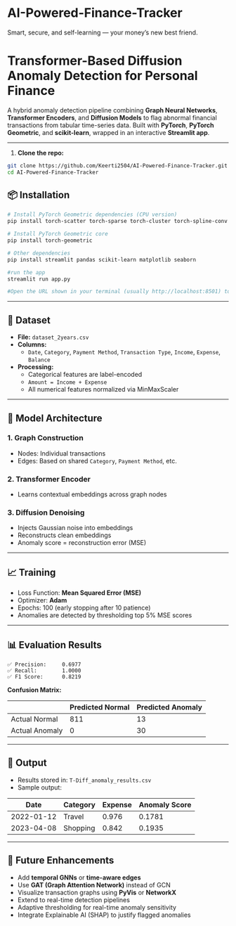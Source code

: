 # AI-Powered-Finance-Tracker
Smart, secure, and self-learning — your money’s new best friend.

# Transformer-Based Diffusion Anomaly Detection for Personal Finance

A hybrid anomaly detection pipeline combining **Graph Neural Networks**, **Transformer Encoders**, and **Diffusion Models** to flag abnormal financial transactions from tabular time-series data. Built with **PyTorch**, **PyTorch Geometric**, and **scikit-learn**, wrapped in an interactive **Streamlit app**.

---
1. **Clone the repo:**

```bash
git clone https://github.com/Keerti2504/AI-Powered-Finance-Tracker.git
cd AI-Powered-Finance-Tracker
```
## 📦 Installation

```bash
# Install PyTorch Geometric dependencies (CPU version)
pip install torch-scatter torch-sparse torch-cluster torch-spline-conv -f https://data.pyg.org/whl/torch-2.1.0+cpu.html

# Install PyTorch Geometric core
pip install torch-geometric

# Other dependencies
pip install streamlit pandas scikit-learn matplotlib seaborn

#run the app
streamlit run app.py

#Open the URL shown in your terminal (usually http://localhost:8501) to interact with the anomaly detection dashboard.
```

---

## 📂 Dataset

- **File:** `dataset_2years.csv`
- **Columns:**
  - `Date`, `Category`, `Payment Method`, `Transaction Type`, `Income`, `Expense`, `Balance`
- **Processing:**
  - Categorical features are label-encoded
  - `Amount = Income + Expense`
  - All numerical features normalized via MinMaxScaler

---

## 🔧 Model Architecture

### 1. **Graph Construction**
- Nodes: Individual transactions
- Edges: Based on shared `Category`, `Payment Method`, etc.

### 2. **Transformer Encoder**
- Learns contextual embeddings across graph nodes

### 3. **Diffusion Denoising**
- Injects Gaussian noise into embeddings
- Reconstructs clean embeddings
- Anomaly score = reconstruction error (MSE)

---

## 📈 Training

- Loss Function: **Mean Squared Error (MSE)**
- Optimizer: **Adam**
- Epochs: 100 (early stopping after 10 patience)
- Anomalies are detected by thresholding top 5% MSE scores

---

## 📊 Evaluation Results

```
✅ Precision:     0.6977
✅ Recall:        1.0000
✅ F1 Score:      0.8219
```

**Confusion Matrix:**



|                | Predicted Normal | Predicted Anomaly |
|----------------|------------------|-------------------|
| Actual Normal  | 811              | 13                |
| Actual Anomaly | 0                | 30                |

---

## 📝 Output

- Results stored in: `T-Diff_anomaly_results.csv`
- Sample output:


| Date       | Category | Expense | Anomaly Score  |
|------------|----------|---------|----------------|
| 2022-01-12 | Travel   | 0.976   | 0.1781         |
| 2023-04-08 | Shopping | 0.842   | 0.1935         |


---

## 🚧 Future Enhancements

- Add **temporal GNNs** or **time-aware edges**
- Use **GAT (Graph Attention Network)** instead of GCN
- Visualize transaction graphs using **PyVis** or **NetworkX**
- Extend to real-time detection pipelines
- Adaptive thresholding for real-time anomaly sensitivity
- Integrate Explainable AI (SHAP) to justify flagged anomalies







